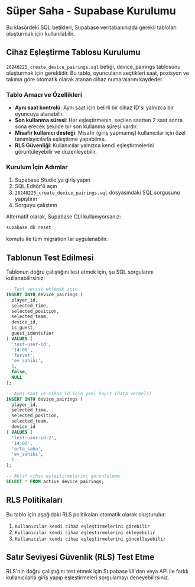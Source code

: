# Süper Saha - Supabase Kurulumu

Bu klasördeki SQL betikleri, Supabase veritabanınızda gerekli tabloları oluşturmak için kullanılabilir.

## Cihaz Eşleştirme Tablosu Kurulumu

`20240225_create_device_pairings.sql` betiği, device_pairings tablosunu oluşturmak için gereklidir. Bu tablo, oyuncuların seçtikleri saat, pozisyon ve takıma göre otomatik olarak atanan cihaz numaralarını kaydeder.

### Tablo Amacı ve Özellikleri

- **Aynı saat kontrolü**: Aynı saat için belirli bir cihaz ID'si yalnızca bir oyuncuya atanabilir.
- **Son kullanma süresi**: Her eşleştirmenin, seçilen saatten 2 saat sonra sona erecek şekilde bir son kullanma süresi vardır.
- **Misafir kullanıcı desteği**: Misafir (giriş yapmamış) kullanıcılar için özel tanımlayıcılarla eşleştirme yapabilme.
- **RLS Güvenliği**: Kullanıcılar yalnızca kendi eşleştirmelerini görüntüleyebilir ve düzenleyebilir.

### Kurulum İçin Adımlar

1. Supabase Studio'ya giriş yapın
2. SQL Editör'ü açın
3. `20240225_create_device_pairings.sql` dosyasındaki SQL sorgusunu yapıştırın
4. Sorguyu çalıştırın

Alternatif olarak, Supabase CLI kullanıyorsanız:

```bash
supabase db reset
```

komutu ile tüm migration'lar uygulanabilir.

## Tablonun Test Edilmesi

Tablonun doğru çalıştığını test etmek için, şu SQL sorgularını kullanabilirsiniz:

```sql
-- Test verisi eklemek için
INSERT INTO device_pairings (
  player_id, 
  selected_time, 
  selected_position, 
  selected_team, 
  device_id,
  is_guest,
  guest_identifier
) VALUES (
  'test-user-id', 
  '14:00', 
  'forvet', 
  'ev_sahibi', 
  1,
  false,
  NULL
);

-- Aynı saat ve cihaz id için yeni kayıt (hata vermeli)
INSERT INTO device_pairings (
  player_id, 
  selected_time, 
  selected_position, 
  selected_team, 
  device_id
) VALUES (
  'test-user-id-2', 
  '14:00', 
  'orta_saha', 
  'ev_sahibi', 
  1
);

-- Aktif cihaz eşleştirmelerini görüntüleme
SELECT * FROM active_device_pairings;
```

## RLS Politikaları

Bu tablo için aşağıdaki RLS politikaları otomatik olarak oluşturulur:

1. `Kullanıcılar kendi cihaz eşleştirmelerini görebilir`
2. `Kullanıcılar kendi cihaz eşleştirmelerini ekleyebilir`
3. `Kullanıcılar kendi cihaz eşleştirmelerini güncelleyebilir`

## Satır Seviyesi Güvenlik (RLS) Test Etme

RLS'nin doğru çalıştığını test etmek için Supabase UI'dan veya API ile farklı kullanıcılarla giriş yapıp eşleştirmeleri sorgulamayı deneyebilirsiniz. 